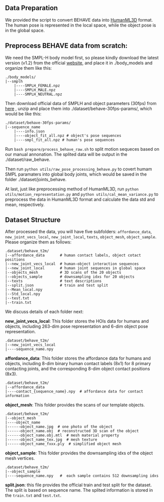 

## Data Preparation

We provided the script to convert BEHAVE data into [HumanML3D](https://github.com/EricGuo5513/HumanML3D) format. The human pose is represented in the local space, while the object pose is in the global space.

## Preprocess BEHAVE data from scratch:  
We need the SMPL-H body model first, so please kindly download the latest version (v1.2) from the official [website](https://mano.is.tue.mpg.de/), and place it in ./body_models and organize them like this:
```
./body_models/
|--smplh
    |----SMPLH_FEMALE.npz
    |----SMPLH_MALE.npz
    |----SMPLH_NEUTRAL.npz
```

Then download official data of SMPLH and object parameters (30fps) from [here](https://virtualhumans.mpi-inf.mpg.de/behave/license.html) , unzip and place them into ./dataset/behave-30fps-params/, which would be like this: 
```
./dataset/behave-30fps-params/
|--sequence_name
    |----info.json
    |----object_fit_all.npz # object's pose sequences
    |----smpl_fit_all.npz # human's pose sequences
```
Run  `bash prepare/process_behave_raw.sh` to split motion sequeces based on our manual annonation. The splited data will be output in the ./dataset/raw_behave. 

Then run `python utils/raw_pose_processing_behave.py` to covert humam SMPL paramaters into global body joints, which would be saved in the folder ./dataset/joints_behave. 

At last, just like preprocessing method of HumanML3D, run `python utils/motion_representation.py` and `python utils/cal_mean_variance.py` to preprocess the data in HumanML3D format and calculate the data std and mean, respectively.




## Dataset Structure
After processed the data, you will have five subfolders: `affordance_data`, `new_joint_vecs_local`, `new_joint_local`, `texts`, `object_mesh`,  `object_sample`. Please organize them as follows:
```
.dataset/behave_t2m/
|--affordance_data       # human contact labels, object cotact positions
|--new_joint_vecs_local  # human-object interaction sequences
|--new_joint_local       # human joint sequences in global space
|--objects_mesh          # 3D scans of the 20 objects
|--objects_sample        # downsampling idxs for 20 objects
|--texts                 # text descriptions
|--split.json            # train and test split
|--Mean_local.npy      
|--Std_local.npy
|--test.txt     
|--train.txt
```
We discuss details of each folder next:

**new_joint_vecs_local**: This folder stores the HOIs data for humans and objects, including 263-dim pose representation and 6-dim object pose representation.
```
.dataset/behave_t2m/
|--new_joint_vecs_local  
|----sequence_name.npy 
```


**affordance_data**: This folder stores the affordance data for humans and objects, including 8-dim binary human contact labels (8x1) for 8 primary contacting joints, and the corresponding 8-dim object contact positions (8x3). 

```
.dataset/behave_t2m/
|--affordance_data  
|----contact_{sequence_name}.npy  # affordance data for contact information
```

**object_mesh**: This folder provides the scans of our template objects. 
```
.dataset/behave_t2m/
|--object_mesh
|----object_name
|------object_name.jpg  # one photo of the object
|------object_name.obj  # reconstructed 3D scan of the object
|------object_name.obj.mtl  # mesh material property
|------object_name_tex.jpg  # mesh texture
|------object_name_fxxx.ply  # simplified object mesh 
```

**object_sample**: This folder provides the downsampling idxs of the object mesh vertices.
```
.dataset/behave_t2m/
|--object_sample
|----sequence_name.npy   #  each sample contains 512 downsampling idxs
```

**split.json**: this file provides the official train and test split for the dataset. The split is based on sequence name. The splited information is stored in the `train.txt` and `test.txt`.










